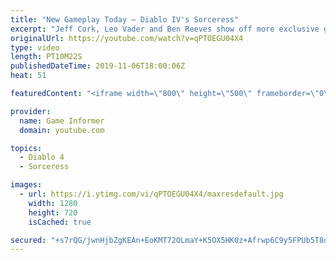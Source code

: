 ```yaml
---
title: "New Gameplay Today – Diablo IV's Sorceress"
excerpt: "Jeff Cork, Leo Vader and Ben Reeves show off more exclusive gameplay of Diablo IV, which can be viewed without commentary at ..."
originalUrl: https://youtube.com/watch?v=qPTOEGU04X4
type: video
length: PT10M22S
publishedDateTime: 2019-11-06T18:00:06Z
heat: 51

featuredContent: "<iframe width=\"800\" height=\"500\" frameborder=\"0\" src=\"https://www.youtube.com/embed/qPTOEGU04X4\" allow=\"accelerometer; autoplay; encrypted-media; gyroscope; picture-in-picture\" allowfullscreen></iframe>"

provider:
  name: Game Informer
  domain: youtube.com

topics:
  - Diablo 4
  - Sorceress

images:
  - url: https://i.ytimg.com/vi/qPTOEGU04X4/maxresdefault.jpg
    width: 1280
    height: 720
    isCached: true

secured: "+s7rQG/jwnHjbZgKEAn+EoKMT72OLmaY+K5OX5HK0z+Afrwp6C9y5FPUb5T8dm9HeEUEARb3LFU0/Vv3n2RAjbIcl5zitttX3PVBtVzKaBpX/1q01JSKJI6t7YMVbo1KMu+jxCVZ8zHfwKC9kmWs6zMpjWRTEN0mgMSLT7w/lyGSoRwGszc4iMBwFaGyrF4rPXvchj2RGND9F9SjLONIYxOCsMl1Wv2Us+PlgfM4djIlg68oB3yQhcGogHo0r4mQrBjljpVX08OCnxaY+5cVi8VdairaktGQec3xdMaYzqiQgjt/r0wssAASzhIyepAjmMjZN7pfzf33eqUnfCOKnC8+BVrfMGHe74qXfRJfpfdjBN/avzI1CS1dRhRLYfvf3xOvjNJubCX/JsCjM34CgOSvAJAQs1/dH5qp6lFyydCS3nj5zCZtQndc50yBPmUK;Q++2lSCnguXJjrZ/M1nQqg=="
---
```


